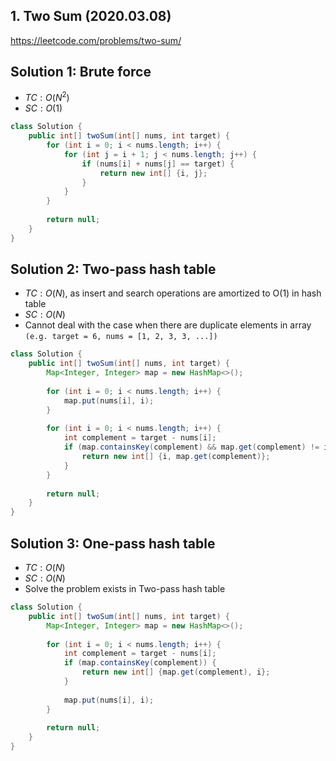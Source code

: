 ## 1. Two Sum (2020.03.08)

https://leetcode.com/problems/two-sum/

## Solution 1: Brute force

- $TC: O(N^2)$
- $SC: O(1)$

```java
class Solution {
    public int[] twoSum(int[] nums, int target) {
        for (int i = 0; i < nums.length; i++) {
            for (int j = i + 1; j < nums.length; j++) {
                if (nums[i] + nums[j] == target) {
                    return new int[] {i, j};
                }
            }
        }
        
        return null;
    }
}
```

## Solution 2: Two-pass hash table

- $TC: O(N)$, as insert and search operations are amortized to O(1) in hash table
- $SC: O(N)$
- Cannot deal with the case when there are duplicate elements in array `(e.g. target = 6, nums = [1, 2, 3, 3, ...])`

```java
class Solution {
    public int[] twoSum(int[] nums, int target) {
        Map<Integer, Integer> map = new HashMap<>();
        
        for (int i = 0; i < nums.length; i++) {
            map.put(nums[i], i);
        }
        
        for (int i = 0; i < nums.length; i++) {
            int complement = target - nums[i];
            if (map.containsKey(complement) && map.get(complement) != i) {
                return new int[] {i, map.get(complement)};
            }
        }
        
        return null;
    }
}
```


## Solution 3: One-pass hash table

- $TC:O(N)$
- $SC:O(N)$
- Solve the problem exists in Two-pass hash table

```java
class Solution {
    public int[] twoSum(int[] nums, int target) {
        Map<Integer, Integer> map = new HashMap<>();
        
        for (int i = 0; i < nums.length; i++) {
            int complement = target - nums[i];
            if (map.containsKey(complement)) {
                return new int[] {map.get(complement), i};
            }
            
            map.put(nums[i], i);
        }
        
        return null;
    }
}
```

